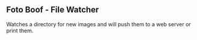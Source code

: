 Foto Boof - File Watcher
------------------------

Watches a directory for new images and will push them to a web server or print them.

